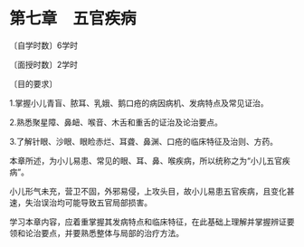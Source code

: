 # 第七章　五官疾病

〔自学时数〕6学时

〔面授时数〕2学时

〔目的要求〕

1.掌握小儿青盲、脓耳、乳娥、鹅口疮的病因病机、发病特点及常见证治。

2.熟悉聚星障、鼻衄、喉音、木舌和重舌的证治及论治要点。

3.了解针眼、沙眼、眼睑赤烂、耳聋、鼻渊、口疮的临床特征及治则、方药。

本章所述，为小儿易患、常见的眼、耳、鼻、喉疾病，所以统称之为“小儿五官疾病”。

小儿形气未充，营卫不固，外邪易侵，上攻头目，故小儿易患五官疾病，且变化甚速，失治误治均可能导致五官局部损害。

学习本章内容，应着重掌握其发病特点和临床特征，在此基础上理解并掌握辨证要领和论治要点，并要熟悉整体与局部的治疗方法。
